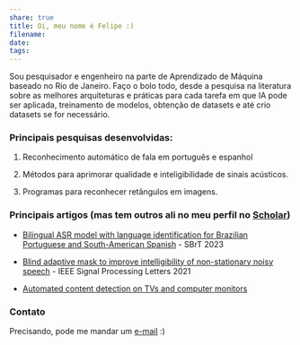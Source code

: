 ```yaml
---
share: true
title: Oi, meu nome é Felipe :)
filename: 
date: 
tags: 
---
```




Sou pesquisador e engenheiro na parte de Aprendizado de Máquina baseado no Rio de Janeiro. Faço o bolo todo, desde a pesquisa na literatura sobre as melhores arquiteturas e práticas para cada tarefa em que IA pode ser aplicada, treinamento de modelos, obtenção de datasets e até crio datasets se for necessário.


### Principais pesquisas desenvolvidas:

1. Reconhecimento automático de fala em português e espanhol

2. Métodos para aprimorar qualidade e inteligibilidade de sinais acústicos.

3. Programas para reconhecer retângulos em imagens.


### Principais artigos (mas tem outros ali no meu perfil no [Scholar](https://scholar.google.com/citations?user=Lteubi8AAAAJ&hl=en))

- [Bilingual ASR model with language identification for Brazilian Portuguese and South-American Spanish](https://scholar.google.com/scholar?oi=bibs&cluster=15022580782206326978&btnI=1&hl=en) - SBrT 2023

- [Blind adaptive mask to improve intelligibility of non-stationary noisy speech](https://arxiv.org/pdf/2008.09175) - IEEE Signal Processing Letters 2021

- [Automated content detection on TVs and computer monitors](https://www.researchgate.net/profile/Waldir-Junior-2/publication/304299018_Automated_content_detection_on_TVs_and_computer_monitors/links/5f78a6eaa6fdcc0086556d76/Automated-content-detection-on-TVs-and-computer-monitors.pdf)


### Contato

Precisando, pode me mandar um [e-mail](mailto:epiles.farias@gmail.com) :)


